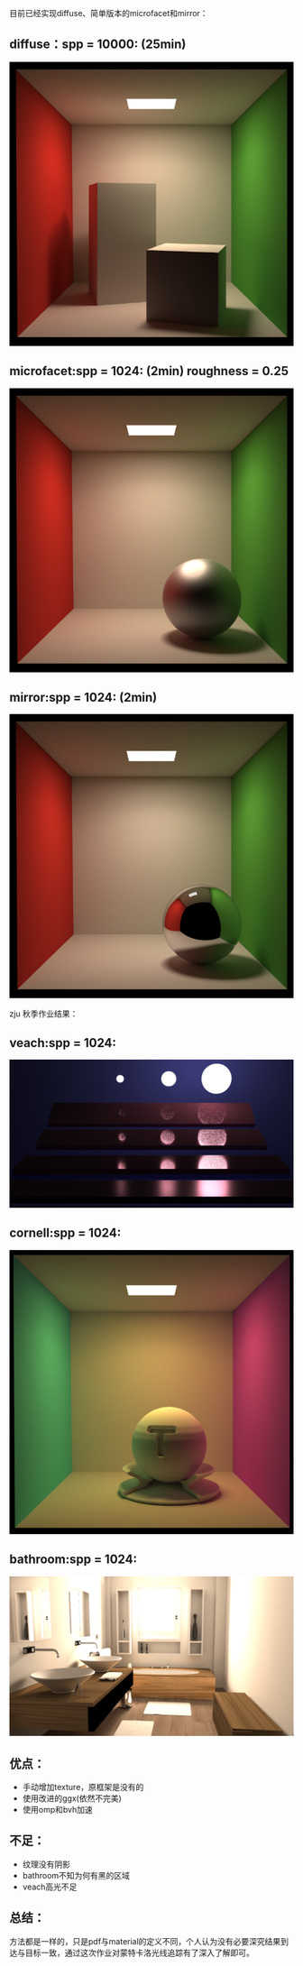 目前已经实现diffuse、简单版本的microfacet和mirror：

## diffuse：spp = 10000: (25min)

![D:\Assignment7\binary.png](https://github.com/fhp-transient/RayTracing/blob/master/result/box_diffuse.png)

## microfacet:spp = 1024: (2min) roughness = 0.25

![D:\Assignment7\binary.png](https://github.com/fhp-transient/RayTracing/blob/master/result/sphere_microfacet.png)

## mirror:spp = 1024: (2min)

![D:\Assignment7\binary.png](https://github.com/fhp-transient/RayTracing/blob/master/result/sphere_mirror.png)

zju 秋季作业结果：

## veach:spp = 1024:

![D:\Assignment7\binary.png](https://github.com/fhp-transient/RayTracing/blob/master/result/veach.png)

## cornell:spp = 1024:

![D:\Assignment7\binary.png](https://github.com/fhp-transient/RayTracing/blob/master/result/cornell.png)

## bathroom:spp = 1024:

![D:\Assignment7\binary.png](https://github.com/fhp-transient/RayTracing/blob/master/result/bathroom.png)

## 优点：

- 手动增加texture，原框架是没有的
- 使用改进的ggx(依然不完美)
- 使用omp和bvh加速

## 不足：

- 纹理没有阴影
- bathroom不知为何有黑的区域
- veach高光不足

## 总结：

方法都是一样的，只是pdf与material的定义不同，个人认为没有必要深究结果到达与目标一致，通过这次作业对蒙特卡洛光线追踪有了深入了解即可。
